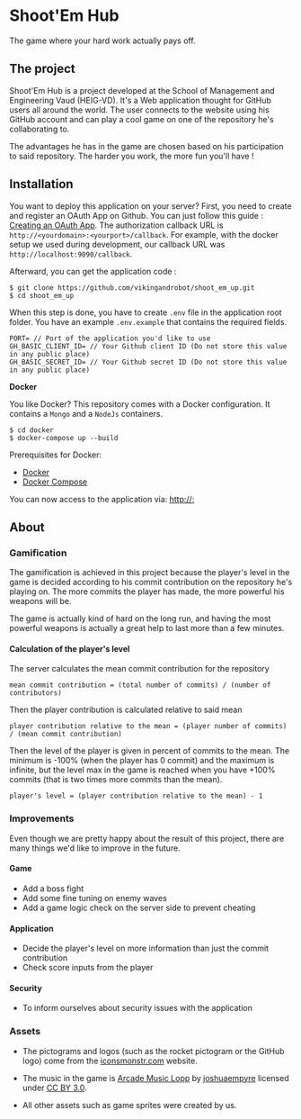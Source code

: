 # Shoot'Em Hub

The game where your hard work actually pays off.

## The project

Shoot'Em Hub is a project developed at the School of Management and Engineering Vaud (HEIG-VD). It's a Web 
application thought for GitHub users all around the world. The user connects to the website using his 
GitHub account and can play a cool game on one of the repository he's collaborating to. 

The advantages he has in the game are chosen based on his participation to said repository. The harder you work, the more fun you'll have ! 

## Installation

You want to deploy this application on your server? First, you need to create and register an OAuth App on Github.
You can just follow this guide : [Creating an OAuth App](https://developer.github.com/apps/building-oauth-apps/creating-an-oauth-app/).
The authorization callback URL is `http://<yourdomain>:<yourport>/callback`. For example, with the docker setup we used during development, our callback URL was `http://localhost:9090/callback`. 

Afterward, you can get the application code : 

```
$ git clone https://github.com/vikingandrobot/shoot_em_up.git
$ cd shoot_em_up
```

When this step is done, you have to create `.env` file in the application root folder. You have an example `.env.example` that contains 
the required fields.

```
PORT= // Port of the application you'd like to use
GH_BASIC_CLIENT_ID= // Your Github client ID (Do not store this value in any public place)
GH_BASIC_SECRET_ID= // Your Github secret ID (Do not store this value in any public place)
```

**Docker**

You like Docker? This repository comes with a Docker configuration. It contains a `Mongo` and a `NodeJs` containers.

```
$ cd docker
$ docker-compose up --build
```

Prerequisites for Docker:
+ [Docker](https://www.docker.com/get-docker)
+ [Docker Compose](https://docs.docker.com/compose/install/)

You can now access to the application via: [http://<yourdomain>:<yourport>](http://<yourdomain>:<yourport>)

## About

### Gamification

The gamification is achieved in this project because the player's level in the game is decided according to his
commit contribution on the repository he's playing on. The more commits the player has made, the more powerful his
weapons will be. 

The game is actually kind of hard on the long run, and having the most powerful weapons is actually a great help
to last more than a few minutes. 

#### Calculation of the player's level

The server calculates the mean commit contribution for the repository

```
mean commit contribution = (total number of commits) / (number of contributors)
```

Then the player contribution is calculated relative to said mean

```
player contribution relative to the mean = (player number of commits) / (mean commit contribution)
```

Then the level of the player is given in percent of commits to the mean. The minimum is -100% (when the player has 0 commit)
and the maximum is infinite, but the level max in the game is reached when you have +100% commits (that is two times more commits than the mean).

```
player's level = (player contribution relative to the mean) - 1
```

### Improvements

Even though we are pretty happy about the result of this project, there are many things we'd like to improve in the future. 

#### Game

- Add a boss fight
- Add some fine tuning on enemy waves
- Add a game logic check on the server side to prevent cheating

#### Application

- Decide the player's level on more information than just the commit contribution
- Check score inputs from the player

#### Security

- To inform ourselves about security issues with the application 

### Assets

- The pictograms and logos (such as the rocket pictogram or the GitHub logo) come from the [iconsmonstr.com](https://iconmonstr.com) website. 

- The music in the game is [Arcade Music Lopp](https://freesound.org/people/joshuaempyre/sounds/251461/) 
by [joshuaempyre](https://freesound.org/people/joshuaempyre/) licensed under [CC BY 3.0](https://creativecommons.org/licenses/by/3.0/).

- All other assets such as game sprites were created by us.
